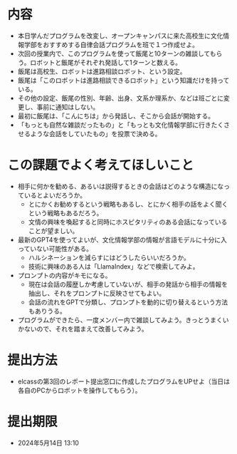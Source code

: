 # 内容
- 本日学んだプログラムを改変し、オープンキャンパスに来た高校生に文化情報学部をおすすめする自律会話プログラムを班で１つ作成せよ。
- 次回の授業内で、このプログラムを使って飯尾と10ターンの雑談してもらう。ロボットと飯尾がそれぞれ発話して1ターンと数える。
- 飯尾は高校生、ロボットは進路相談ロボット、という設定。
- 飯尾は「このロボットは進路相談できるロボット」という知識だけを持っている。
- その他の設定、飯尾の性別、年齢、出身、文系か理系か、などは班ごとに変更し、事前に通知はしない。
- 最初に飯尾は、「こんにちは」から発話し、そこから会話が開始する。
- 「もっとも自然な雑談だったもの」と「もっとも文化情報学部に行きたくさせるような会話をしていたもの」を投票で決める。

# この課題でよく考えてほしいこと
- 相手に何かを勧める、あるいは説得するときの会話はどのような構造になっているとよいだろうか。
  - とにかくお勧めするという戦略もあるし、とにかく相手の話をよく聞くという戦略もあるだろう。
  - 文情の興味を喚起すると同時にホスピタリティのある会話になっていることが望ましい。
- 最新のGPT4を使ってよいが、文化情報学部の情報が言語モデルに十分に入っていない可能性がある。
  - ハルシネーションを減らすにはどうしたらいいだろうか。
  - 技術に興味のある人は「LlamaIndex」などで検索してみよ。
- プロンプトの内容がキモになる。
  - 現在は会話の履歴しか考慮していないが、相手の発話から相手の情報を抽出し、それをプロンプトに反映させてもよい。
  - 会話の流れをGPTで分類し、プロンプトを動的に切り替えるという方法もありうる。
- プログラムができたら、一度メンバー内で雑談してみよう。きっとうまくいかないので、それを踏まえて改善してみよう。
# 提出方法
- elcassの第3回のレポート提出窓口に作成したプログラムをUPせよ（当日は各自のPCからロボットを操作してもらう）。
# 提出期限
- 2024年5月14日 13:10